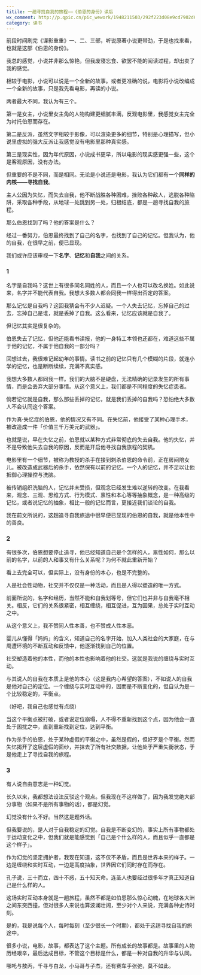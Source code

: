 ```yaml
---
titile: 一趟寻找自我的旅程——《伯恩的身份》读后
wx_comment: http://p.qpic.cn/pic_wework/1948211503/292f223d08e9cd7902d6e9424279f9482bf173a8821ed7a8/0
category: 读书
---
```


前段时间刷完《谍影重重》一、二、三部，听说原著小说更带劲，于是也找来看，也就是这部《伯恩的身份》。

我总的感觉，小说并非那么惊艳，但我废寝忘食、欲罢不能的阅读过程，却出卖了我的感觉。

相较于电影，小说可以说是一个全新的故事。或者更准确的说，电影将小说改编成一个全新的故事，只是我先看电影，再读的小说。

两者最大不同，我认为有三个。

第一是女主，小说里女主角的人物构建更细腻丰满，反观电影里，我感觉女主完全为衬托伯恩而存在。

第二是反派，虽然文字相较于影像，可以渲染更多的细节，特别是心理描写，但小说里虚拟的强大反派让我感觉没有电影里那种真实感。

第三是现实性，因为年代原因，小说成书更早，所以电影的现实感更强一些，这个是客观原因，没有办法。

但重要的不是不同，而是相同。无论是小说还是电影，我认为它们都有一个**同样的内核——寻找自我**。

主人公因为失忆，而失去自我，他不断战胜各种困难，挫败各种敌人，逃脱各种陷阱，采取各种手段，从地球一处跳到另一处，归根结底，都是一趟寻找自我的旅程。

那么伯恩找到了吗？他的答案是什么？

经过一番努力，伯恩最终找到了自己的名字，也找到了自己的记忆。但我认为，他的自我，在很早之前，便已显现。

我们或许应该审视一下**名字**、**记忆**和**自我**之间的关系。

### **1** 

名字是自我吗？这世上有很多同名同姓的人，而且一个人也可以改名换姓。如此说来，名字并不能代表自我。我想大多数人都会同我一样得出否定的答案。

那么记忆是自我吗？这回我猜会有不少人迟疑。一个人失去记忆，忘掉自己的过去，忘掉自己是谁，就是丢掉了自我。这么看来，记忆应该就是自我了。

但记忆其实是很复杂的。

伯恩失去了记忆，但他还能看书读报，他的一身特工本领也还都在，难道这些不属于他的记忆，不属于他自我的一部分吗？

回想过去，我很难记起幼年的事情。读书之前的记忆只有几个模糊的片段，就连小学的记忆，也是断断续续，充满不真实感。

我想大多数人都同我一样。我们的大脑不是硬盘，无法精确的记录发生的所有事情，而是会丢弃大部分事情。从这个意义上，我们都是不同程度的失忆症患者。

倘若记忆就是自我，那么那些丢掉的记忆，就是我们丢掉的自我吗？恐怕绝大多数人不会认同这个答案。

作为真·失忆症的伯恩，他的情况又有不同。在失忆前，他接受了某种心理手术，被改造成一件「价值三千万美元的武器」。

也就是说，早在失忆之前，伯恩就以某种方式非常彻底的失去自我。他的失忆，并不是导致他失去自我的原因，反而是开启他寻找自我旅程的契机。

电影里有一个细节，被称为教授的杀手在接到刺杀伯恩的命令前，正在房间陪女儿。被改造成武器后的杀手，依然保有以前的记忆。一个人的记忆，并不足以让他抵御心理操控与洗脑。

被传销组织洗脑的人，记忆并未受损，但观念已经发生难以逆转的改变。在我看来，观念、三观、思维方式、行为模式、禀性和本心等等抽象概念，是一种高级的记忆，或者说记忆的抽象，相比一般的记忆而言，更接近我们谈论的自我。

我在前文所说的，这趟追寻自我旅途中很早便已显现的伯恩的自我，就是他本性中的善良。

###  **2** 

有很多次，伯恩想要停止追寻，他已经知道自己是个怎样的人，禀性如何，那么以前的名字，以前的人和事又有什么关系呢？为何不就此重新开始？

看上去完全可以，但实际上，没有身份的本心，也是不完整的。

人是社会性动物，社交并不仅仅是一种活动，而且是人得以塑造的唯一方式。

前面所说的，名字和经历，当然不能和自我划等号，但它们也并非与自我毫不相关。相反，它们的关系很紧密，相互缠绕，相互促进，互为因果，总处于实时互动之中。

从这个意义上，我不赞同人性本善，也不赞成人性本恶。

婴儿从懂得「妈妈」的含义，知道自己的名字开始，加入人类社会的大家庭，在与周遭环境的不断互动和反馈中，他逐渐找到自己的位置。

社交塑造着他的本性，而他的本性也影响着他的社交。这就是我说的缠绕与实时互动。

与其说人的自我在本质上是他的本心（这是我内心希望的答案），不如说人的自我是他对自己的定位。一个缠绕与实时互动中的，因而是不断变化的，但自认为是一个比较稳定的，平衡点。

（好吧，我自己也感觉有点绕）

当这个平衡点被打破，或者说定位崩塌，人不得不重新找到这个点，因为他会一直处于困扰之中，直到重新找到定位，达到平衡。

作为杀手的伯恩，处于某种虚假的平衡之中，虽然是假的，但好歹是个平衡。然而失忆揭开了这层虚假的面纱，并抹去了所有社交数据，让他处于严重失衡状态，于是他走上了寻找自我的旅程。

###  **3** 

有人说自由意志是一种幻觉。

长久以来，我都想法设法反驳这个观点。但我现在不这样做了，因为我发觉绝大部分事物（如果不是所有事物的话），都是幻觉。

幻觉没有什么不好。当然这是题外话。

但我要说的，是人对于自我稳定的幻觉。自我是不断变幻的，事实上所有事物都处于运动变化之中，但我们就是能感觉到「自己是个什么样的人，而且似乎一直都是这个样子」。

作为幻觉的坚定拥护者，我现在知道，这不仅不矛盾，而且是世界本来的样子。一边是缠绕和实时互动，一边是高度抽象，世界因它们同时存在而存在。

孔子说，三十而立，四十不惑，五十知天命。连圣人也要经过很多年才真正知道自己是什么样的人。

这场实时互动本身就是一趟旅程，虽然不都是如伯恩那么惊心动魄，在地球各大洲之间东突西撞，但对很多人来说也算波澜壮阔，至少对个人来说，充满各种史诗时刻。

是的，我是说每个人，每时每刻（至少很长一个时期），都处于这趟寻找自我的旅途中。

很多小说，电影，故事，都表达了这个主题。所有成长的故事都是。故事里的人物历经艰辛，最后达成目标，不管这个目标是什么，都是一种对自我的升华与认同。

哪吒与敖丙，千寻与白龙，小马哥与子杰，还有赛车手张弛，莫不如此。